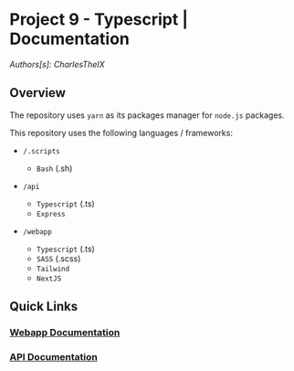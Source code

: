 # Project 9 - Typescript | Documentation

_Authors[s]: CharlesTheIX_

## Overview

The repository uses `yarn` as its packages manager for `node.js` packages.

This repository uses the following languages / frameworks:

- `/.scripts`

  - `Bash` (.sh)

- `/api`

  - `Typescript` (.ts)
  - `Express`

- `/webapp`
  - `Typescript` (.ts)
  - `SASS` (.scss)
  - `Tailwind`
  - `NextJS`

## Quick Links

### [Webapp Documentation](./webapp/ReadMe.md)

### [API Documentation](./api/ReadMe.md)
